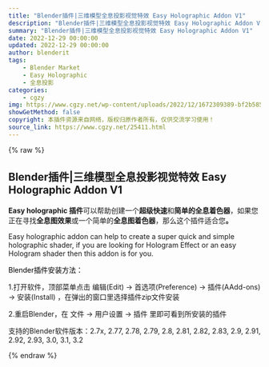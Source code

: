 ```yaml
---
title: "Blender插件|三维模型全息投影视觉特效 Easy Holographic Addon V1"
description: "Blender插件|三维模型全息投影视觉特效 Easy Holographic Addon V1"
summary: "Blender插件|三维模型全息投影视觉特效 Easy Holographic Addon V1"
date: 2022-12-29 00:00:00
updated: 2022-12-29 00:00:00
author: blenderit
tags: 
    - Blender Market
    - Easy Holographic
    - 全息投影
categories:
    - cgzy
img: https://www.cgzy.net/wp-content/uploads/2022/12/1672309389-bf2b585aaeb7a04.jpg
showGetMethod: false
copyright: 本插件资源来自网络，版权归原作者所有，仅供交流学习使用！
source_link: https://www.cgzy.net/25411.html
---
```


{% raw %}
<div class="wp-block-pandastudio-title"><div class="title_style_01"><h2 id="h2-0">Blender插件|三维模型全息投影视觉特效 Easy Holographic Addon V1</h2></div></div><p class="is-style-text-indent-2em"><strong>Easy holographic 插件</strong>可以帮助创建一个<strong>超级快速</strong>和<strong>简单的全息着色器</strong>，如果您正在寻找<strong>全息图效果</strong>或一个简单的<strong>全息图着色器</strong>，那么这个插件适合您<strong>。</strong></p><p>Easy holographic addon can help to create a super quick and simple holographic shader, if you are looking for Hologram Effect or an easy Hologram shader then this addon is for you.</p><p><mark style="background-color:rgba(0, 0, 0, 0)" class="has-inline-color has-vivid-red-color">Blender插件安装方法：</mark></p><p>1.打开软件，顶部菜单点击 编辑(Edit) → 首选项(Preference) → 插件(AAdd-ons) → 安装(Install) ，在弹出的窗口里选择插件zip文件安装</p><p>2.重启Blender，在 文件 → 用户设置 → 插件 里即可看到所安装的插件</p><div class="wp-block-pandastudio-tips"><div class="tip success "><p>支持的Blender软件版本：2.7x, 2.77, 2.78, 2.79, 2.8, 2.81, 2.82, 2.83, 2.9, 2.91, 2.92, 2.93, 3.0, 3.1, 3.2</p>
</div></div>
<div style="display: none">cgzy</div>
{% endraw %}